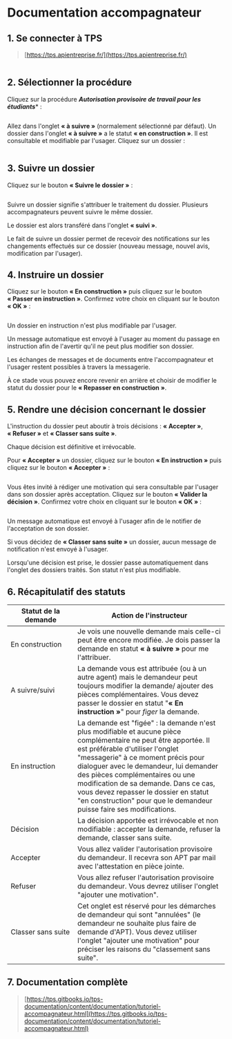 # Documentation accompagnateur

## 1. Se connecter à TPS

> [https://tps.apientreprise.fr/](https://tps.apientreprise.fr/)

<img src="img/accompagnateur_01.png" alt="">

## 2. Sélectionner la procédure

Cliquez sur la procédure ***Autorisation provisoire de travail pour les étudiants**** :

<img src="img/accompagnateur_02.png" alt="">

Allez dans l'onglet **« à suivre »** (normalement sélectionné par défaut). Un dossier dans l'onglet **« à suivre »** a le statut **« en construction »**. Il est consultable et modifiable par l'usager. Cliquez sur un dossier :

<img src="img/accompagnateur_03.png" alt="">

## 3. Suivre un dossier

Cliquez sur le bouton **« Suivre le dossier »** :

<img src="img/accompagnateur_04.png" alt="">

Suivre un dossier signifie s'attribuer le traitement du dossier. Plusieurs accompagnateurs peuvent suivre le même dossier.

Le dossier est alors transféré dans l'onglet **« suivi »**.

Le fait de suivre un dossier permet de recevoir des notifications sur les changements effectués sur ce dossier (nouveau message, nouvel avis, modification par l'usager).

## 4. Instruire un dossier

Cliquez sur le bouton **« En construction »** puis cliquez sur le bouton **« Passer en instruction »**. Confirmez votre choix en cliquant sur le bouton **« OK »** :

<img src="img/accompagnateur_05.png" alt="">

Un dossier en instruction n'est plus modifiable par l'usager.

Un message automatique est envoyé à l'usager au moment du passage en instruction afin de l'avertir qu'il ne peut plus modifier son dossier.

Les échanges de messages et de documents entre l'accompagnateur et l'usager restent possibles à travers la messagerie.

À ce stade vous pouvez encore revenir en arrière et choisir de modifier le statut du dossier pour le **« Repasser en construction »**.

## 5. Rendre une décision concernant le dossier

L'instruction du dossier peut aboutir à trois décisions : **« Accepter »**, **« Refuser »** et **« Classer sans suite »**.

Chaque décision est définitive et irrévocable.

Pour **« Accepter »** un dossier, cliquez sur le bouton **« En instruction »** puis cliquez sur le bouton **« Accepter »** :

<img src="img/accompagnateur_06.png" alt="">

Vous êtes invité à rédiger une motivation qui sera consultable par l'usager dans son dossier après acceptation. Cliquez sur le bouton **« Valider la décision »**. Confirmez votre choix en cliquant sur le bouton **« OK »** :

<img src="img/accompagnateur_07.png" alt="">

Un message automatique est envoyé à l'usager afin de le notifier de l'acceptation de son dossier.


Si vous décidez de **« Classer sans suite »** un dossier, aucun message de notification n'est envoyé à l'usager.

Lorsqu'une décision est prise, le dossier passe automatiquement dans l'onglet des dossiers traités. Son statut n'est plus modifiable.

## 6. Récapitulatif des statuts

Statut de la demande    | Action de l'instructeur
------------------------|------------------------
En construction         | Je vois une nouvelle demande mais celle-ci peut être encore modifiée. Je dois passer la demande en statut **« à suivre »** pour me l'attribuer.
A suivre/suivi          | La demande vous est attribuée (ou à un autre agent) mais le demandeur peut toujours modifier la demande/ ajouter des pièces complémentaires. Vous devez passer le dossier en statut "**« En instruction »**" pour *figer* la demande.
En instruction          | La demande est "figée" : la demande n'est plus modifiable et aucune pièce complémentaire ne peut être apportée. Il est préférable d'utiliser l'onglet "messagerie" à ce moment précis pour dialoguer avec le demandeur, lui demander des pièces complémentaires ou une modification de sa demande. Dans ce cas, vous devez repasser le dossier en statut "en construction" pour que le demandeur puisse faire ses modifications.
Décision                | La décision apportée est irrévocable et non modifiable : accepter la demande, refuser la demande, classer sans suite.
Accepter                | Vous allez valider l'autorisation provisoire du demandeur. Il recevra son APT par mail avec l'attestation en pièce jointe.
Refuser                 | Vous allez refuser l'autorisation provisoire du demandeur. Vous devrez utiliser l'onglet "ajouter une motivation".
Classer sans suite      | Cet onglet est réservé pour les démarches de demandeur qui sont "annulées" (le demandeur ne souhaite plus faire de demande d'APT). Vous devez utiliser l'onglet "ajouter une motivation" pour préciser les raisons du "classement sans suite".

## 7. Documentation complète

> [https://tps.gitbooks.io/tps-documentation/content/documentation/tutoriel-accompagnateur.html](https://tps.gitbooks.io/tps-documentation/content/documentation/tutoriel-accompagnateur.html)
